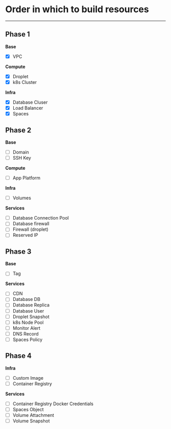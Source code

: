 # Order in which to build resources
-----------
## Phase 1
**Base**
- [x] VPC

**Compute**
- [x] Droplet
- [x] k8s Cluster

**Infra**
- [x] Database Cluser
- [x] Load Balancer
- [x] Spaces

## Phase 2
**Base**
- [ ] Domain
- [ ] SSH Key

**Compute**
- [ ] App Platform

**Infra**
- [ ] Volumes

**Services**
- [ ] Database Connection Pool
- [ ] Database firewall
- [ ] Firewall (droplet)
- [ ] Reserved IP

## Phase 3
**Base**
- [ ] Tag

**Services**
- [ ] CDN
- [ ] Database DB
- [ ] Database Replica
- [ ] Database User
- [ ] Droplet Snapshot
- [ ] k8s Node Pool
- [ ] Monitor Alert
- [ ] DNS Record
- [ ] Spaces Policy

## Phase 4
**Infra**
- [ ] Custom Image
- [ ] Container Registry

**Services**
- [ ] Container Registry Docker Credentials
- [ ] Spaces Object
- [ ] Volume Attachment
- [ ] Volume Snapshot
